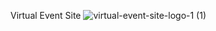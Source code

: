Virtual Event Site
![virtual-event-site-logo-1 (1)](https://user-images.githubusercontent.com/50209868/227181961-977a9d67-dcfb-4140-b16c-4149b9c78001.png)

